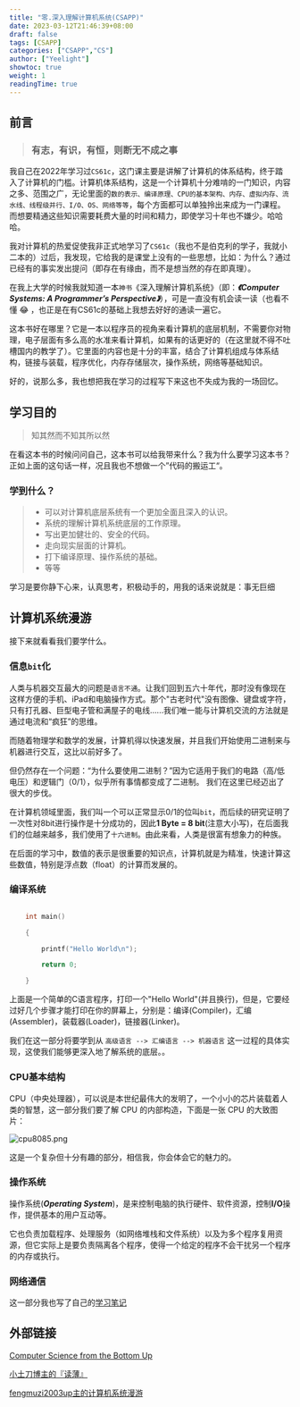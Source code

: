 ```yaml
---
title: "零.深入理解计算机系统(CSAPP)"
date: 2023-03-12T21:46:39+08:00
draft: false
tags: [CSAPP]
categories: ["CSAPP","CS"]
author: ["Yeelight"]
showtoc: true
weight: 1
readingTime: true
---
```


## 前言

>### 有志，有识，有恒，则断无不成之事

我自己在2022年学习过`CS61c`，这门课主要是讲解了计算机的体系结构，终于踏入了计算机的门槛。计算机体系结构，这是一个计算机十分难啃的一门知识，内容之多、范围之广，无论里面的`数的表示、编译原理、CPU的基本架构、内存、虚拟内存、流水线、线程级并行、I/O、OS、网络等等`，每个方面都可以单独拎出来成为一门课程。而想要精通这些知识需要耗费大量的时间和精力，即使学习十年也不嫌少。哈哈哈。

我对计算机的热爱促使我非正式地学习了`CS61c`（我也不是伯克利的学子，我就小二本的）过后，我发现，它给我的是课堂上没有的一些思想，比如：为什么？通过已经有的事实发出提问（即存在有缘由，而不是想当然的存在即真理）。

在我上大学的时候我就知道一本`神书`《深入理解计算机系统》（即：***《Computer Systems: A Programmer’s Perspective》***），可是一直没有机会读一读（也看不懂 😂 ，也正是在有CS61c的基础上我想去好好的通读一遍它。

这本书好在哪里？它是一本以程序员的视角来看计算机的底层机制，不需要你对物理，电子层面有多么高的水准来看计算机，如果有的话更好的（在这里就不得不吐槽国内的教学了）。它里面的内容也是十分的丰富，结合了计算机组成与体系结构，链接与装载，程序优化，内存存储层次，操作系统，网络等基础知识。

好的，说那么多，我也想把我在学习的过程写下来这也不失成为我的一场回忆。

## 学习目的
> 知其然而不知其所以然

在看这本书的时候问问自己，这本书可以给我带来什么？我为什么要学习这本书？正如上面的这句话一样，况且我也不想做一个”代码的搬运工“。

### 学到什么？

> - 可以对计算机底层系统有一个更加全面且深入的认识。
> - 系统的理解计算机系统底层的工作原理。
> - 写出更加健壮的、安全的代码。
> - 走向现实层面的计算机。
> - 打下编译原理、操作系统的基础。
> - 等等

学习是要你静下心来，认真思考，积极动手的，用我的话来说就是：事无巨细

## 计算机系统漫游

接下来就看看我们要学什么。

### 信息`bit`化

人类与机器交互最大的问题是`语言不通`。让我们回到五六十年代，那时没有像现在这样方便的手机、iPad和电脑操作方式。那个"古老时代"没有图像、键盘或字符，只有打孔器、巨型电子管和满屋子的电线......我们唯一能与计算机交流的方法就是通过电流和“疯狂”的思维。

而随着物理学和数学的发展，计算机得以快速发展，并且我们开始使用二进制来与机器进行交互，这比以前好多了。

但仍然存在一个问题：“为什么要使用二进制？”因为它适用于我们的电路（高/低电压）和逻辑门（0/1），似乎所有事情都变成了二进制。 我们在这里已经迈出了很大的步伐。

在计算机领域里面，我们叫一个可以正常显示0/1的位叫`bit`，而后续的研究证明了一次性对8bit进行操作是十分成功的，因此**1 Byte = 8 bit**(注意大小写)，在后面我们的位越来越多，我们使用了`十六进制`。由此来看，人类是很富有想象力的种族。

在后面的学习中，数值的表示是很重要的知识点，计算机就是为精准，快速计算这些数值，特别是浮点数（float）的计算而发展的。

### 编译系统

```c

    int main()

    {

        printf("Hello World\n");

        return 0;

    }

```

上面是一个简单的C语言程序，打印一个"Hello World"(并且换行)，但是，它要经过好几个步骤才能打印在你的屏幕上，分别是：编译(Compiler)，汇编(Assembler)，装载器(Loader)，链接器(Linker)。

我们在这一部分将要学到从 `高级语言 --> 汇编语言 --> 机器语言` 这一过程的具体实现，这使我们能够更深入地了解系统的底层。。

### CPU基本结构

CPU（中央处理器），可以说是本世纪最伟大的发明了，一个小小的芯片装载着人类的智慧，这一部分我们要了解 CPU 的内部构造，下面是一张 CPU 的大致图片：

![cpu8085.png](https://s2.loli.net/2023/07/24/sU86Dw3jgNBOoV2.png)

这是一个复杂但十分有趣的部分，相信我，你会体会它的魅力的。

### 操作系统

操作系统(***Operating System***)，是来控制电脑的执行硬件、软件资源，控制**I/O**操作，提供基本的用户互动等。

它也负责加载程序、处理服务（如网络堆栈和文件系统）以及为多个程序复用资源，但它实际上是要负责隔离各个程序，使得一个给定的程序不会干扰另一个程序的内存或执行。

### 网络通信


这一部分我也写了自己的[学习笔记](https://clever-klepon-d14cb6.netlify.app/posts/internet-0/)

## 外部链接

[Computer Science from the Bottom Up](https://www.bottomupcs.com/index.html)

[小土刀博主的『读薄』](https://wdxtub.com/)

[fengmuzi2003up主的计算机系统漫游](https://fengmuzi2003.gitbook.io/csapp3e/)
